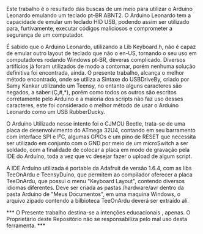   
  
  Este trabalho é o resultado das buscas de um meio para utilizar o Arduino Leonardo emulando um teclado pt-BR ABNT2.
  O Arduino Leonardo tem a capacidade de emular um teclado HID USB, podendo assim ser utilizado para, furtivamente, executar códigos maliciosos e comprometer a segurança de um computador.
  
  É sabido que o Arduino Leonardo, utilizando a Lib Keyboard.h, não é capaz de emular outro layout de teclado que não o en-US, tornando o seu uso em computadores rodando Windows pt-BR, deveras complicado.
  Diversos artifícios já foram utilizados de modo a contornar, porém nenhuma solução definitiva foi encontrada, ainda.
  O presente trabalho, alcança o melhor método encontrado, onde se utiliza a Sintaxe do USBDriveBy, criado por Samy Kankar utilizando um Teensy, no entanto alguns caracteres são negados, a saber:(Ç,#,*), porém como todos os outros são escritos corretamente pelo Arduino e a maioria dos scripts não faz uso desses caracteres, este foi considerado o melhor método de usar o Arduino Leonardo como um USB RubberDucky. 
  
  O Arduino Utilizado nesse intento foi o CJMCU Beetle, trata-se de uma placa de desenvolvimento do ATmega 32U4, contando em seu barramento com interface SPI e I²C, algumas GPIOs e um pino de RESET que necessita ser utilizado em conjunto com o GND por meio de um microSwitch a ser soldado, com a finalidade de colocar a placa em modo de gravação pela IDE do Arduíno, toda a vez que vc desejar fazer o upload de algum script.
  
  A IDE Arduíno utilizada é portable da Adafruit de versão 1.6.4, com as libs TeeOnArdu e TeensyDuino, que permitem ao compilador oferecer a placa TeeOnArdu, que possui o menu "Keyboard Layout", contendo diversos idiomas diferentes. Deve ser criada as pastas /hardware/avr dentro da pasta Arduino de "Meus Documentos", em uma maquina Windows, o arquivo zipado contendo a bilbioteca TeeOnArdu deverá ser extraído alí.

*** O Presente trabalho destina-se a intenções educacionais , apenas. O Proprietário deste Repositório não se responsabiliza pelo mal uso desta ferramenta. ***
